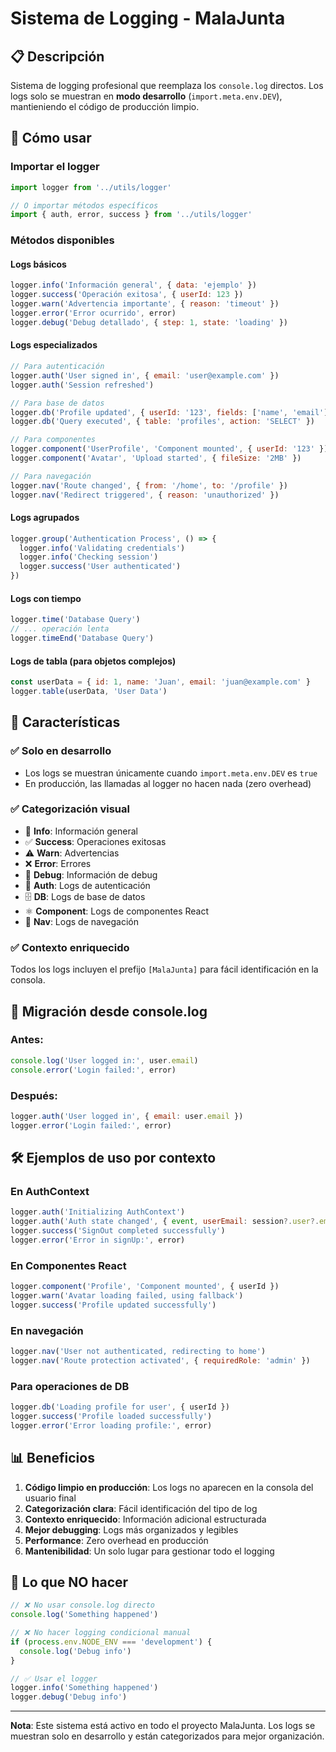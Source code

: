 # Sistema de Logging - MalaJunta

## 📋 Descripción

Sistema de logging profesional que reemplaza los `console.log` directos. Los logs solo se muestran en **modo desarrollo** (`import.meta.env.DEV`), mantieniendo el código de producción limpio.

## 🚀 Cómo usar

### Importar el logger

```javascript
import logger from '../utils/logger'

// O importar métodos específicos
import { auth, error, success } from '../utils/logger'
```

### Métodos disponibles

#### Logs básicos
```javascript
logger.info('Información general', { data: 'ejemplo' })
logger.success('Operación exitosa', { userId: 123 })
logger.warn('Advertencia importante', { reason: 'timeout' })
logger.error('Error ocurrido', error)
logger.debug('Debug detallado', { step: 1, state: 'loading' })
```

#### Logs especializados
```javascript
// Para autenticación
logger.auth('User signed in', { email: 'user@example.com' })
logger.auth('Session refreshed')

// Para base de datos
logger.db('Profile updated', { userId: '123', fields: ['name', 'email'] })
logger.db('Query executed', { table: 'profiles', action: 'SELECT' })

// Para componentes
logger.component('UserProfile', 'Component mounted', { userId: '123' })
logger.component('Avatar', 'Upload started', { fileSize: '2MB' })

// Para navegación
logger.nav('Route changed', { from: '/home', to: '/profile' })
logger.nav('Redirect triggered', { reason: 'unauthorized' })
```

#### Logs agrupados
```javascript
logger.group('Authentication Process', () => {
  logger.info('Validating credentials')
  logger.info('Checking session')
  logger.success('User authenticated')
})
```

#### Logs con tiempo
```javascript
logger.time('Database Query')
// ... operación lenta
logger.timeEnd('Database Query')
```

#### Logs de tabla (para objetos complejos)
```javascript
const userData = { id: 1, name: 'Juan', email: 'juan@example.com' }
logger.table(userData, 'User Data')
```

## 🎨 Características

### ✅ Solo en desarrollo
- Los logs se muestran únicamente cuando `import.meta.env.DEV` es `true`
- En producción, las llamadas al logger no hacen nada (zero overhead)

### ✅ Categorización visual
- 📝 **Info**: Información general
- ✅ **Success**: Operaciones exitosas
- ⚠️ **Warn**: Advertencias
- ❌ **Error**: Errores
- 🐛 **Debug**: Información de debug
- 🔐 **Auth**: Logs de autenticación
- 🗄️ **DB**: Logs de base de datos
- ⚛️ **Component**: Logs de componentes React
- 🧭 **Nav**: Logs de navegación

### ✅ Contexto enriquecido
Todos los logs incluyen el prefijo `[MalaJunta]` para fácil identificación en la consola.

## 🔄 Migración desde console.log

### Antes:
```javascript
console.log('User logged in:', user.email)
console.error('Login failed:', error)
```

### Después:
```javascript
logger.auth('User logged in', { email: user.email })
logger.error('Login failed:', error)
```

## 🛠️ Ejemplos de uso por contexto

### En AuthContext
```javascript
logger.auth('Initializing AuthContext')
logger.auth('Auth state changed', { event, userEmail: session?.user?.email })
logger.success('SignOut completed successfully')
logger.error('Error in signUp:', error)
```

### En Componentes React
```javascript
logger.component('Profile', 'Component mounted', { userId })
logger.warn('Avatar loading failed, using fallback')
logger.success('Profile updated successfully')
```

### En navegación
```javascript
logger.nav('User not authenticated, redirecting to home')
logger.nav('Route protection activated', { requiredRole: 'admin' })
```

### Para operaciones de DB
```javascript
logger.db('Loading profile for user', { userId })
logger.success('Profile loaded successfully')
logger.error('Error loading profile:', error)
```

## 📊 Beneficios

1. **Código limpio en producción**: Los logs no aparecen en la consola del usuario final
2. **Categorización clara**: Fácil identificación del tipo de log
3. **Contexto enriquecido**: Información adicional estructurada
4. **Mejor debugging**: Logs más organizados y legibles
5. **Performance**: Zero overhead en producción
6. **Mantenibilidad**: Un solo lugar para gestionar todo el logging

## 🚫 Lo que NO hacer

```javascript
// ❌ No usar console.log directo
console.log('Something happened')

// ❌ No hacer logging condicional manual
if (process.env.NODE_ENV === 'development') {
  console.log('Debug info')
}

// ✅ Usar el logger
logger.info('Something happened')
logger.debug('Debug info')
```

---

**Nota**: Este sistema está activo en todo el proyecto MalaJunta. Los logs se muestran solo en desarrollo y están categorizados para mejor organización.